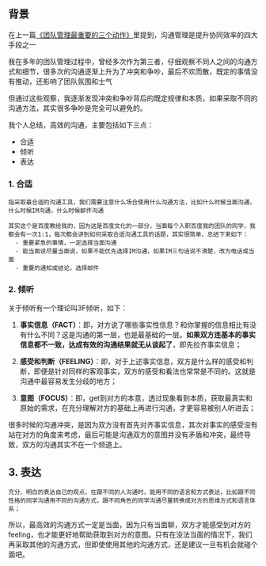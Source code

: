 ## **背景**
在上一篇[《团队管理最重要的三个动作》](https://github.com/xiaoyuge/Admin-Notes/blob/main/%E5%9B%A2%E9%98%9F%E7%AE%A1%E7%90%86%E6%9C%80%E9%87%8D%E8%A6%81%E7%9A%84%E4%B8%89%E4%B8%AA%E5%8A%A8%E4%BD%9C.md)里提到，沟通管理是提升协同效率的四大手段之一

我在多年的团队管理过程中，曾经多次作为第三者，仔细观察不同人之间的沟通方式和细节，很多次的沟通逐渐上升为了冲突和争吵，最后不欢而散，既定的事情没有推动，还影响了团队氛围和士气

但通过这些观察，我逐渐发现冲突和争吵背后的既定规律和本质，如果采取不同的沟通方法，其实很多争吵是完全可以避免的。

我个人总结，高效的沟通，主要包括如下三点：
- 合适
- 倾听
- 表达

### **1. 合适**

    指采取最合适的沟通工具，我们需要注意什么场合使用什么沟通方法，比如什么时候当面沟通，什么时候IM沟通，什么时候邮件沟通

    其实这个是百度教给我的，因为这是百度文化的一部分，当面每个入职百度我的团队的同学，我都会有一次1:1，每次都会讲到如何采取合适沟通工具的话题，其实很简单，总结下来如下：
      - 重要紧急的事情，一定选择当面沟通
      - 能当面说尽量当面说，如果不能优先选择IM沟通，如果IM三句话说不清楚，改为电话或当面
      - 重要的通知或结论，选择邮件

### **2. 倾听**

关于倾听有一个理论叫3F倾听，如下：

  1) **事实信息（FACT）**：即，对方说了哪些事实性信息？和你掌握的信息相比有没有什么不同？这是沟通的第一层，也是最基础的一层。**如果双方连基本的事实信息都不一致，达成有效的沟通结果就无从谈起了**，即先拉齐事实信息；

  2) **感受和判断（FEELING）**：即，对于上述事实信息，双方是什么样的感受和判断，即便是针对同样的客观事实，双方的感受和看法也常常是不同的。这就是沟通中最容易发生分歧的地方；

  3) **意图（FOCUS）**：即，get到对方的本意，透过现象看到本质，获取最真实和原始的需求，在充分理解对方的基础上再进行沟通，才更容易被别人听进去；

很多时候的沟通冲突，是因为双方没有首先对齐事实信息，其次对事实的感受没有站在对方的角度来考虑，最后可能是沟通双方的意图并没有矛盾和冲突，最终导致，双方的沟通其实不在一个频道上。

## **3. 表达**

    充分、明白的表达自己的观点，在跟不同的人沟通时，能用不同的语言和方式表达，比如跟不同性格的同学沟通用不同的沟通方式，跟不同角色的同学沟通尽量转换成对方的思维方式和语言体系；

所以，最高效的沟通方式一定是当面，因为只有当面聊，双方才能感受到对方的feeling，也才能更好地帮助获取到对方的意图。只有在没法当面的情况下，我们再采取其他的沟通方式，但即使使用其他的沟通方式，还是建议一旦有机会就碰个面吧。